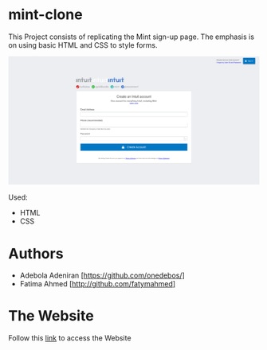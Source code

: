 # mint-clone
This Project consists of replicating the Mint sign-up page. The emphasis is on using basic HTML and CSS to style forms.

![](./intuit.png)

Used:
- HTML
- CSS

# Authors
- Adebola Adeniran  [https://github.com/onedebos/]
- Fatima Ahmed [http://github.com/fatymahmed]


# The Website
Follow this [link](https://fatymahmed.github.io/mint-clone/) to access the Website

